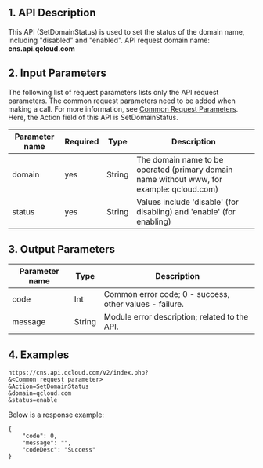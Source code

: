 ## 1. API Description
This API (SetDomainStatus) is used to set the status of the domain name, including "disabled" and "enabled".
API request domain name: **cns.api.qcloud.com**

## 2. Input Parameters
The following list of request parameters lists only the API request parameters. The common request parameters need to be added when making a call. For more information, see [Common Request Parameters](https://intl.cloud.tencent.com/document/api/377/4153). Here, the Action field of this API is SetDomainStatus.

| Parameter name | Required | Type | Description |
|---------|---------|---------|---------|
| domain | yes | String | The domain name to be operated (primary domain name without www, for example: qcloud.com) |
| status | yes | String | Values include 'disable' (for disabling) and 'enable' (for enabling) |

## 3. Output Parameters
| Parameter name | Type | Description |
|---------|---------|---------|
| code | Int | Common error code; 0 - success, other values - failure. |
| message | String | Module error description; related to the API. |


## 4. Examples
```
https://cns.api.qcloud.com/v2/index.php?
&<Common request parameter>
&Action=SetDomainStatus
&domain=qcloud.com
&status=enable
```


Below is a response example:
```
{
	"code": 0,
	"message": "",
	"codeDesc": "Success"
}
```

